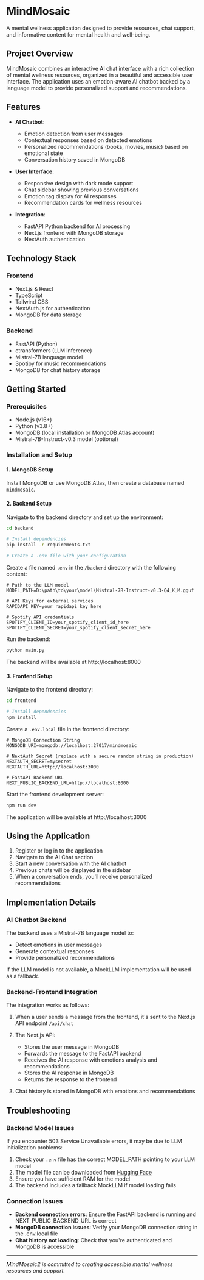 # MindMosaic

A mental wellness application designed to provide resources, chat support, and informative content for mental health and well-being.

## Project Overview

MindMosaic combines an interactive AI chat interface with a rich collection of mental wellness resources, organized in a beautiful and accessible user interface. The application uses an emotion-aware AI chatbot backed by a language model to provide personalized support and recommendations.

## Features

- **AI Chatbot**:
  - Emotion detection from user messages
  - Contextual responses based on detected emotions
  - Personalized recommendations (books, movies, music) based on emotional state
  - Conversation history saved in MongoDB

- **User Interface**:
  - Responsive design with dark mode support
  - Chat sidebar showing previous conversations
  - Emotion tag display for AI responses
  - Recommendation cards for wellness resources

- **Integration**:
  - FastAPI Python backend for AI processing
  - Next.js frontend with MongoDB storage
  - NextAuth authentication

## Technology Stack

### Frontend
- Next.js & React
- TypeScript
- Tailwind CSS
- NextAuth.js for authentication
- MongoDB for data storage

### Backend
- FastAPI (Python)
- ctransformers (LLM inference)
- Mistral-7B language model
- Spotipy for music recommendations
- MongoDB for chat history storage

## Getting Started

### Prerequisites
- Node.js (v16+)
- Python (v3.8+)
- MongoDB (local installation or MongoDB Atlas account)
- Mistral-7B-Instruct-v0.3 model (optional)

### Installation and Setup

#### 1. MongoDB Setup

Install MongoDB or use MongoDB Atlas, then create a database named `mindmosaic`.

#### 2. Backend Setup

Navigate to the backend directory and set up the environment:

```bash
cd backend

# Install dependencies
pip install -r requirements.txt

# Create a .env file with your configuration
```

Create a file named `.env` in the `/backend` directory with the following content:

```
# Path to the LLM model
MODEL_PATH=D:\path\to\your\model\Mistral-7B-Instruct-v0.3-Q4_K_M.gguf

# API Keys for external services
RAPIDAPI_KEY=your_rapidapi_key_here

# Spotify API credentials
SPOTIFY_CLIENT_ID=your_spotify_client_id_here
SPOTIFY_CLIENT_SECRET=your_spotify_client_secret_here
```

Run the backend:

```bash
python main.py
```

The backend will be available at http://localhost:8000

#### 3. Frontend Setup

Navigate to the frontend directory:

```bash
cd frontend

# Install dependencies
npm install
```

Create a `.env.local` file in the frontend directory:

```
# MongoDB Connection String
MONGODB_URI=mongodb://localhost:27017/mindmosaic

# NextAuth Secret (replace with a secure random string in production)
NEXTAUTH_SECRET=mysecret
NEXTAUTH_URL=http://localhost:3000

# FastAPI Backend URL
NEXT_PUBLIC_BACKEND_URL=http://localhost:8000
```

Start the frontend development server:

```bash
npm run dev
```

The application will be available at http://localhost:3000

## Using the Application

1. Register or log in to the application
2. Navigate to the AI Chat section
3. Start a new conversation with the AI chatbot
4. Previous chats will be displayed in the sidebar
5. When a conversation ends, you'll receive personalized recommendations

## Implementation Details

### AI Chatbot Backend

The backend uses a Mistral-7B language model to:
- Detect emotions in user messages
- Generate contextual responses
- Provide personalized recommendations

If the LLM model is not available, a MockLLM implementation will be used as a fallback.

### Backend-Frontend Integration

The integration works as follows:

1. When a user sends a message from the frontend, it's sent to the Next.js API endpoint `/api/chat`
2. The Next.js API:
   - Stores the user message in MongoDB
   - Forwards the message to the FastAPI backend
   - Receives the AI response with emotions analysis and recommendations
   - Stores the AI response in MongoDB
   - Returns the response to the frontend

3. Chat history is stored in MongoDB with emotions and recommendations

## Troubleshooting

### Backend Model Issues

If you encounter 503 Service Unavailable errors, it may be due to LLM initialization problems:

1. Check your `.env` file has the correct MODEL_PATH pointing to your LLM model
2. The model file can be downloaded from [Hugging Face](https://huggingface.co/TheBloke/Mistral-7B-Instruct-v0.3-GGUF/tree/main)
3. Ensure you have sufficient RAM for the model
4. The backend includes a fallback MockLLM if model loading fails

### Connection Issues

- **Backend connection errors**: Ensure the FastAPI backend is running and NEXT_PUBLIC_BACKEND_URL is correct
- **MongoDB connection issues**: Verify your MongoDB connection string in the .env.local file
- **Chat history not loading**: Check that you're authenticated and MongoDB is accessible

---

*MindMosaic2 is committed to creating accessible mental wellness resources and support.* 
